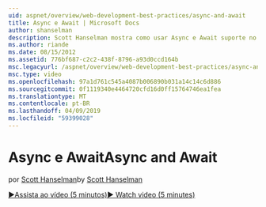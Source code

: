 ```yaml
---
uid: aspnet/overview/web-development-best-practices/async-and-await
title: Async e Await | Microsoft Docs
author: shanselman
description: Scott Hanselman mostra como usar Async e Await suporte no ASP.NET 4.5.
ms.author: riande
ms.date: 08/15/2012
ms.assetid: 776bf687-c2c2-438f-8796-a93d0ccd164b
msc.legacyurl: /aspnet/overview/web-development-best-practices/async-and-await
msc.type: video
ms.openlocfilehash: 97a1d761c545a4087b006890b031a14c14c6d886
ms.sourcegitcommit: 0f1119340e4464720cfd16d0ff15764746ea1fea
ms.translationtype: MT
ms.contentlocale: pt-BR
ms.lasthandoff: 04/09/2019
ms.locfileid: "59399028"
---
```

# <a name="async-and-await"></a><span data-ttu-id="1a1c6-103">Async e Await</span><span class="sxs-lookup"><span data-stu-id="1a1c6-103">Async and Await</span></span>

<span data-ttu-id="1a1c6-104">por [Scott Hanselman](https://github.com/shanselman)</span><span class="sxs-lookup"><span data-stu-id="1a1c6-104">by [Scott Hanselman](https://github.com/shanselman)</span></span>

[<span data-ttu-id="1a1c6-105">&#9654;Assista ao vídeo (5 minutos)</span><span class="sxs-lookup"><span data-stu-id="1a1c6-105">&#9654; Watch video (5 minutes)</span></span>](https://channel9.msdn.com/Blogs/ASP-NET-Site-Videos/async-and-await)
